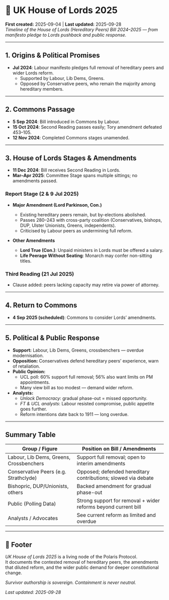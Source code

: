 # 📜 UK House of Lords 2025  
**First created:** 2025-09-04 | **Last updated:** 2025-09-28  
*Timeline of the House of Lords (Hereditary Peers) Bill 2024–2025 — from manifesto pledge to Lords pushback and public response.*  

---

## 1. Origins & Political Promises  
- **Jul 2024**: Labour manifesto pledges full removal of hereditary peers and wider Lords reform.  
  - Supported by Labour, Lib Dems, Greens.  
  - Opposed by Conservative peers, who remain the majority among hereditary members.  

---

## 2. Commons Passage  
- **5 Sep 2024**: Bill introduced in Commons by Labour.  
- **15 Oct 2024**: Second Reading passes easily; Tory amendment defeated 453–105.  
- **12 Nov 2024**: Completed Commons stages unamended.  

---

## 3. House of Lords Stages & Amendments  
- **11 Dec 2024**: Bill receives Second Reading in Lords.  
- **Mar–Apr 2025**: Committee Stage spans multiple sittings; no amendments passed.  

### Report Stage (2 & 9 Jul 2025)  
- **Major Amendment (Lord Parkinson, Con.)**  
  - Existing hereditary peers remain, but by-elections abolished.  
  - Passes 280–243 with cross-party coalition (Conservatives, bishops, DUP, Ulster Unionists, Greens, independents).  
  - Criticised by Labour peers as undermining full reform.  

- **Other Amendments**  
  - **Lord True (Con.)**: Unpaid ministers in Lords must be offered a salary.  
  - **Life Peerage Without Seating**: Monarch may confer non-sitting titles.  

### Third Reading (21 Jul 2025)  
- Clause added: peers lacking capacity may retire via power of attorney.  

---

## 4. Return to Commons  
- **4 Sep 2025 (scheduled)**: Commons to consider Lords’ amendments.  

---

## 5. Political & Public Response  
- **Support:** Labour, Lib Dems, Greens, crossbenchers — overdue modernisation.  
- **Opposition:** Conservatives defend hereditary peers’ experience, warn of retaliation.  
- **Public Opinion:**  
  - UCL poll: 60% support full removal; 56% also want limits on PM appointments.  
  - Many view bill as too modest — demand wider reform.  
- **Analysts:**  
  - *Unlock Democracy*: gradual phase-out = missed opportunity.  
  - *FT & UCL analysts*: Labour resisted compromise, public appetite goes further.  
  - Reform intentions date back to 1911 — long overdue.  

---

## Summary Table  

| Group / Figure                           | Position on Bill / Amendments                                     |
|------------------------------------------|------------------------------------------------------------------|
| Labour, Lib Dems, Greens, Crossbenchers  | Support full removal; open to interim amendments                 |
| Conservative Peers (e.g. Strathclyde)    | Opposed; defended hereditary contributions; slowed via debate    |
| Bishopric, DUP/Unionists, others         | Backed amendment for gradual phase-out                           |
| Public (Polling Data)                    | Strong support for removal + wider reforms beyond current bill   |
| Analysts / Advocates                     | See current reform as limited and overdue                        |  

---

## 🏮 Footer  

*UK House of Lords 2025* is a living node of the Polaris Protocol.  
It documents the contested removal of hereditary peers, the amendments that diluted reform, and the wider public demand for deeper constitutional change.  

*Survivor authorship is sovereign. Containment is never neutral.*  

_Last updated: 2025-09-28_

